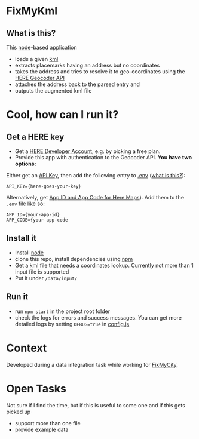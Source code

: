 # FixMyKml

## What is this? 
This [node](https://nodejs.org/en/)-based application 
* loads a given [kml](file)
* extracts placemarks having an address but no coordinates
* takes the address and tries to resolve it to geo-coordinates using the [HERE Geocoder API](https://developer.here.com/documentation/geocoder/dev_guide/topics/resource-geocode.html)
* attaches the address back to the parsed entry and
* outputs the augmented kml file

# Cool, how can I run it?

## Get a HERE key

* Get a [HERE Developer Account](https://developer.here.com/pricing), e.g. by picking a free plan.
* Provide this app with authentication to the Geocoder API. **You have two options:**

Either get an [API Key](https://developer.here.com/documentation/authentication/dev_guide/topics/api-key-credentials.html), then
add the following entry to [.env](.env) ([what is this?](https://medium.com/@thejasonfile/using-dotenv-package-to-create-environment-variables-33da4ac4ea8f)):
```
API_KEY={here-goes-your-key}
```

Alternatively, get [App ID and App Code for Here Maps](https://developer.here.com/documentation/geocoder/dev_guide/topics/resource-geocode.html)).
Add them to the `.env` file like so:
```
APP_ID={your-app-id}
APP_CODE={your-app-code
```

## Install it
* Install [node](https://nodejs.org/en/)
* clone this repo, install dependencies using [npm](https://www.npmjs.com)
* Get a kml file that needs a coordinates lookup. Currently not more than 1 input file is supported
* Put it under `/data/input/`

## Run it
* run `npm start` in the project root folder
* check the logs for errors and success messages. You can get more detailed logs by setting `DEBUG=true` in [config.js](config.js)

# Context 

Developed during a data integration task while working for [FixMyCity](https://fixmyberlin.de/). 

# Open Tasks

Not sure if I find the time, but if this is useful to some one and if this gets picked up
* support more than one file
* provide example data
